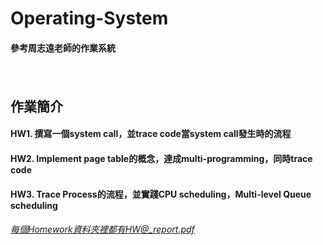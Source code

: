 # Operating-System 
#### 參考周志遠老師的作業系統
　　　
   　　　
      
## 作業簡介
#### HW1. 撰寫一個system call，並trace code當system call發生時的流程
#### HW2. Implement page table的概念，達成multi-programming，同時trace code
#### HW3. Trace Process的流程，並實踐CPU scheduling，Multi-level Queue scheduling
###### 每個Homework資料夾裡都有HW@_report.pdf
